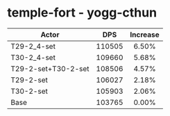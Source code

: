 # temple-fort - yogg-cthun
| Actor | DPS | Increase |
|---|:---:|:---:|
|T29-2_4-set|110505|6.50%|
|T30-2_4-set|109660|5.68%|
|T29-2-set+T30-2-set|108506|4.57%|
|T29-2-set|106027|2.18%|
|T30-2-set|105903|2.06%|
|Base|103765|0.00%|
